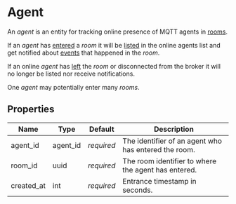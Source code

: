 # Agent

An _agent_ is an entity for tracking online presence of MQTT agents in [rooms](room.md#room).

If an _agent_ has [entered](room/enter.md) a _room_ it will be [listed](agent/list.md)
in the online agents list and get notified about [events](event.md#event) that happened
in the _room_.

If an online _agent_ has [left](room/leave.md) the _room_ or disconnected from the broker
it will no longer be listed nor receive notifications.

One _agent_ may potentially enter many _rooms_.

## Properties

Name       | Type     | Default    | Description
---------- | -------- | ---------- | ----------------------------------------------------
agent_id   | agent_id | _required_ | The identifier of an agent who has entered the room.
room_id    | uuid     | _required_ | The room identifier to where the agent has entered.
created_at | int      | _required_ | Entrance timestamp in seconds.
